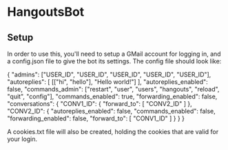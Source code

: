 HangoutsBot
==============

Setup
--------------

In order to use this, you'll need to setup a GMail account for logging in, and a config.json file to give the bot its settings. The config file should look like:


{
  "admins": ["USER_ID", "USER_ID", "USER_ID", "USER_ID", "USER_ID"],
  "autoreplies": [
    [["hi", "hello"], "Hello world!"]
  ],
  "autoreplies_enabled": false,
  "commands_admin": ["restart", "user", "users", "hangouts", "reload", "quit", "config"],
  "commands_enabled": true,
  "forwarding_enabled": false,
  "conversations": {
    "CONV1_ID": {
      "forward_to": [
        "CONV2_ID"
      ]
    },
    "CONV2_ID": {
      "autoreplies_enabled": false,
      "commands_enabled": false,
      "forwarding_enabled": false,
      "forward_to": [
        "CONV1_ID"
      ]
    }
  }
}

A cookies.txt file will also be created, holding the cookies that are valid for your login.